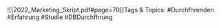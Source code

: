 
![[2022_Marketing_Skript.pdf#page=70]]Tags & Topics:
   #Durchfhrenden
   #Erfahrung
   #Studie
   #DBDurchfhrung
